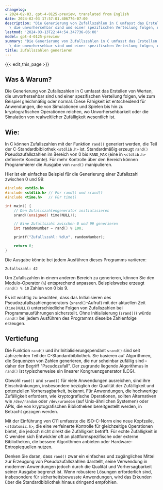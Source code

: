 ```yaml
---
changelog:
- 2024-02-03, gpt-4-0125-preview, translated from English
date: 2024-02-03 17:57:01.406776-07:00
description: "Die Generierung von Zufallszahlen in C umfasst das Erstellen von Werten,\
  \ die unvorhersehbar sind und einer spezifischen Verteilung folgen, wie zum\u2026"
lastmod: '2024-03-13T22:44:54.347736-06:00'
model: gpt-4-0125-preview
summary: "Die Generierung von Zufallszahlen in C umfasst das Erstellen von Werten,\
  \ die unvorhersehbar sind und einer spezifischen Verteilung folgen, wie zum\u2026"
title: Zufallszahlen generieren
---
```


{{< edit_this_page >}}

## Was & Warum?

Die Generierung von Zufallszahlen in C umfasst das Erstellen von Werten, die unvorhersehbar sind und einer spezifischen Verteilung folgen, wie zum Beispiel gleichmäßig oder normal. Diese Fähigkeit ist entscheidend für Anwendungen, die von Simulationen und Spielen bis hin zu kryptografischen Operationen reichen, wo Unvorhersehbarkeit oder die Simulation von realweltlicher Zufälligkeit wesentlich ist.

## Wie:

In C können Zufallszahlen mit der Funktion `rand()` generiert werden, die Teil der C-Standardbibliothek `<stdlib.h>` ist. Standardmäßig erzeugt `rand()` Pseudozufallszahlen im Bereich von 0 bis `RAND_MAX` (eine in `<stdlib.h>` definierte Konstante). Für mehr Kontrolle über den Bereich können Programmierer die Ausgabe von `rand()` manipulieren.

Hier ist ein einfaches Beispiel für die Generierung einer Zufallszahl zwischen 0 und 99:

```c
#include <stdio.h>
#include <stdlib.h> // Für rand() und srand()
#include <time.h>   // Für time()

int main() {
    // Den Zufallszahlengenerator initialisieren
    srand((unsigned) time(NULL));

    // Eine Zufallszahl zwischen 0 und 99 generieren
    int randomNumber = rand() % 100;

    printf("Zufallszahl: %d\n", randomNumber);

    return 0;
}
```

Die Ausgabe könnte bei jedem Ausführen dieses Programms variieren:

```
Zufallszahl: 42
```
Um Zufallszahlen in einem anderen Bereich zu generieren, können Sie den Modulo-Operator (`%`) entsprechend anpassen. Beispielsweise erzeugt `rand() % 10` Zahlen von 0 bis 9.

Es ist wichtig zu beachten, dass das Initialisieren des Pseudozufallszahlengenerators (`srand()`-Aufruf) mit der aktuellen Zeit (`time(NULL)`) unterschiedliche Folgen von Zufallszahlen bei Programmausführungen sicherstellt. Ohne Initialisierung (`srand()`) würde `rand()` bei jedem Ausführen des Programms dieselbe Zahlenfolge erzeugen.

## Vertiefung

Die Funktion `rand()` und ihr Initialisierungspendant `srand()` sind seit Jahrzehnten Teil der C-Standardbibliothek. Sie basieren auf Algorithmen, die Sequenzen von Zahlen generieren, die nur scheinbar zufällig sind – daher der Begriff "Pseudozufall". Der zugrunde liegende Algorithmus in `rand()` ist typischerweise ein linearer Kongruenzgenerator (LCG).

Obwohl `rand()` und `srand()` für viele Anwendungen ausreichen, sind ihre Einschränkungen, insbesondere bezüglich der Qualität der Zufälligkeit und potenziellen Vorhersagbarkeit, bekannt. Für Anwendungen, die hochwertige Zufälligkeit erfordern, wie kryptografische Operationen, sollten Alternativen wie `/dev/random` oder `/dev/urandom` (auf Unix-ähnlichen Systemen) oder APIs, die von kryptografischen Bibliotheken bereitgestellt werden, in Betracht gezogen werden.

Mit der Einführung von C11 umfasste die ISO-C-Norm eine neue Kopfzeile, `<stdatomic.h>`, die eine verfeinerte Kontrolle für gleichzeitige Operationen bietet, die jedoch nicht direkt die Zufälligkeit betrifft. Für echte Zufälligkeit in C wenden sich Entwickler oft an plattformspezifische oder externe Bibliotheken, die bessere Algorithmen anbieten oder Hardware-Entropiequellen nutzen.

Denken Sie daran, dass `rand()` zwar ein einfaches und zugängliches Mittel zur Erzeugung von Pseudozufallszahlen darstellt, seine Verwendung in modernen Anwendungen jedoch durch die Qualität und Vorhersagbarkeit seiner Ausgabe begrenzt ist. Wenn robustere Lösungen erforderlich sind, insbesondere für sicherheitsbewusste Anwendungen, wird das Erkunden über die Standardbibliothek hinaus dringend empfohlen.
